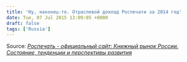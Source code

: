 ```yaml
---
title: 'Ну, наконец-то. Отраслевой доклад Роспечати за 2014 год'
date: Tue, 07 Jul 2015 13:09:05 +0000
draft: false
tags: ['Russia']
---
```


Source: _[Роспечать - официальный сайт: Книжный рынок России. Состояние, тенденции и перспективы развития](http://www.fapmc.ru/rospechat/activities/reports/2015/bookmarket.html)_